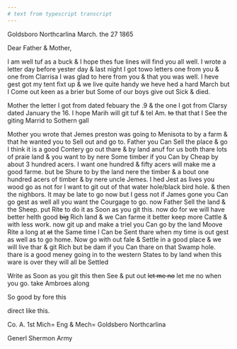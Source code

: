 ```yaml
---
# text from typescript transcript
---
```

Goldsboro Northcarlina March. the 27 1865

Dear Father & Mother,

I am well tuf as a buck & I hope thes fue lines will find you all well. I wrote a letter day before yester day & last night I got towo letters one from you & one from Clarrisa I was glad to here from you & that you was well. I heve gest got my tent fixt up & we live quite handy  we heve hed a hard March but I Come out keen as a brier but Some of our boys give out Sick & died. 

Mother the letter I got from dated febuary the .9 & the one I got from Clarsy dated January the 16. I hope Marih will git tuf & tel Am. ~~to~~ that that I See the giting Marrid to Sothern gall 

Mother you wrote that Jemes preston was going to Menisota to by a farm & that he wanted you to Sell out and go to. Father you Can Sell the place & go I think it is a good Contery go out thare & by land anuf for us both thare lots of praie land & you want to by nere Some timber if you Can by Cheap by about 3 hundred acers. I want one hundred & fifty acers will make me a good farme. but be Shure to by the land nere the timber & a bout one hundred acers of timber & by nere uncle Jemes. I hed Jest as lives you wood go as not for I want to git out of that water hole/black bird hole. & then the nighbors. It may be late to go now but I gess not if James gone you Can go gest as well  all you want the Courgage to go. now Father Sell the land & the Sheep.  put Rite to do it as Soon as you git this. now do for we will have better helth good ~~big~~ Rich land & we Can farme it better keep more Cattle & with less work. now git up and make a triel you Can go by the land Moove Rite a long at ~~at~~ the Same time  I Can be Sent thare when my time is out gest as well as to go home. Now go with out fale & Settle in a good place & we will live thar & git Rich but be dam if you Can thare on that Swamp hole. thare is a good meney going in to the western States to by land when this ware is over they will all be Settled  

Write as Soon as you git this then See & put out ~~let me no~~ let me no when you go. take Ambroes along 

So good by fore this

direct like this.

Co. A. 1st Mich= Eng & Mech= Goldsbero Northcarlina 

Generl Shermon Army